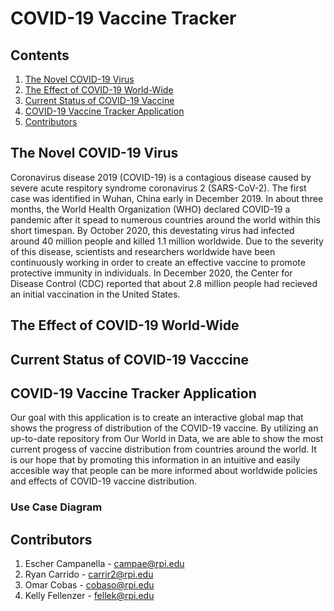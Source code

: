 # COVID-19 Vaccine Tracker

## Contents

1. [The Novel COVID-19 Virus](#The-Novel-COVID-19-Virus)
2. [The Effect of COVID-19 World-Wide](#The-Effect-of-COVID-19-World-Wide)
3. [Current Status of COVID-19 Vaccine](#Current-Status-of-COVID-19-Vaccine)
4. [COVID-19 Vaccine Tracker Application](#COVID-19-Vaccine-Tracker-Application)
5. [Contributors](#Contributors)

## The Novel COVID-19 Virus

  Coronavirus disease 2019 (COVID-19) is a contagious disease caused by severe acute respitory syndrome coronavirus 2 (SARS-CoV-2). The first case was identified in Wuhan, China early in December 2019. In about three months, the World Health Organization (WHO) declared COVID-19 a pandemic after it spead to numerous countries around the world within this short timespan. By October 2020, this devestating virus had infected around 40 million people and killed 1.1 million worldwide. 
  Due to the severity of this disease, scientists and researchers worldwide have been continuously working in order to create an effective vaccine to promote protective immunity in individuals. In December 2020, the Center for Disease Control (CDC) reported that about 2.8 million people had recieved an initial vaccination in the United States.

## The Effect of COVID-19 World-Wide

## Current Status of COVID-19 Vacccine

## COVID-19 Vaccine Tracker Application

  Our goal with this application is to create an interactive global map that shows the progress of distribution of the COVID-19 vaccine. By utilizing an up-to-date repository from Our World in Data, we are able to show the most current progess of vaccine distribution from countries around the world. It is our hope that by promoting this information in an intuitive and easily accesible way that people can be more informed about worldwide policies and effects of COVID-19 vaccine distribution. 
  
### Use Case Diagram 

## Contributors
1. Escher Campanella - campae@rpi.edu
2. Ryan Carrido - carrir2@rpi.edu
3. Omar Cobas - cobaso@rpi.edu
4. Kelly Fellenzer - fellek@rpi.edu

